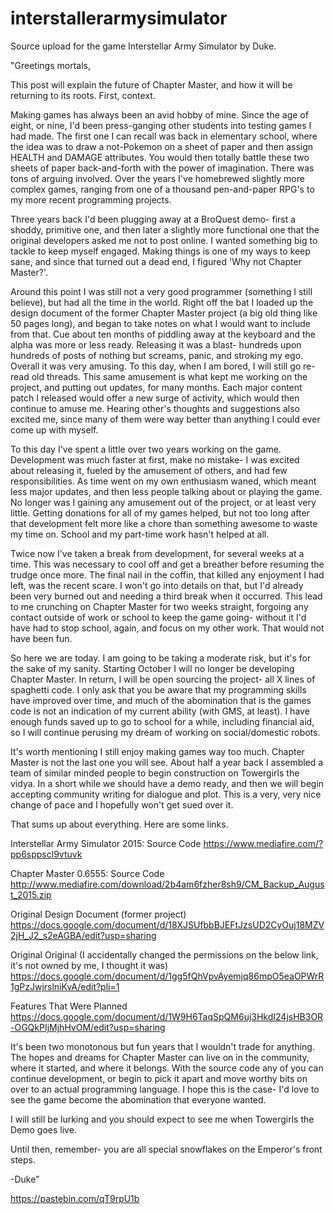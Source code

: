 # interstallerarmysimulator
Source upload for the game Interstellar Army Simulator by Duke.

"Greetings mortals,

This post will explain the future of Chapter Master, and how it will be returning to its roots.  First, context.

Making games has always been an avid hobby of mine.  Since the age of eight, or nine, I'd been press-ganging other students into testing games I had made.  The first one I can recall was back in elementary school, where the idea was to draw a not-Pokemon on a sheet of paper and then assign HEALTH and DAMAGE attributes.  You would then totally battle these two sheets of paper back-and-forth with the power of imagination.  There was tons of arguing involved.  Over the years I've homebrewed slightly more complex games, ranging from one of a thousand pen-and-paper RPG's to my more recent programming projects.

Three years back I'd been plugging away at a BroQuest demo- first a shoddy, primitive one, and then later a slightly more functional one that the original developers asked me not to post online.  I wanted something big to tackle to keep myself engaged.  Making things is one of my ways to keep sane, and since that turned out a dead end, I figured 'Why not Chapter Master?'.

Around this point I was still not a very good programmer (something I still believe), but had all the time in the world.  Right off the bat I loaded up the design document of the former Chapter Master project (a big old thing like 50 pages long), and began to take notes on what I would want to include from that.  Cue about ten months of piddling away at the keyboard and the alpha was more or less ready.  Releasing it was a blast- hundreds upon hundreds of posts of nothing but screams, panic, and stroking my ego.  Overall it was very amusing.  To this day, when I am bored, I will still go re-read old threads.  This same amusement is what kept me working on the project, and putting out updates, for many months.  Each major content patch I released would offer a new surge of activity, which would then continue to amuse me.  Hearing other's thoughts and suggestions also excited me, since many of them were way better than anything I could ever come up with myself.

To this day I've spent a little over two years working on the game.  Development was much faster at first, make no mistake- I was excited about releasing it, fueled by the amusement of others, and had few responsibilities.  As time went on my own enthusiasm waned, which meant less major updates, and then less people talking about or playing the game.  No longer was I gaining any amusement out of the project, or at least very little.  Getting donations for all of my games helped, but not too long after that development felt more like a chore than something awesome to waste my time on.  School and my part-time work hasn't helped at all.

Twice now I've taken a break from development, for several weeks at a time.  This was necessary to cool off and get a breather before resuming the trudge once more.  The final nail in the coffin, that killed any enjoyment I had left, was the recent scare.  I won't go into details on that, but I'd already been very burned out and needing a third break when it occurred.  This lead to me crunching on Chapter Master for two weeks straight, forgoing any contact outside of work or school to keep the game going- without it I'd have had to stop school, again, and focus on my other work.  That would not have been fun.

So here we are today.  I am going to be taking a moderate risk, but it's for the sake of my sanity.  Starting October I will no longer be developing Chapter Master.  In return, I will be open sourcing the project- all X lines of spaghetti code.  I only ask that you be aware that my programming skills have improved over time, and much of the abomination that is the games code is not an indication of my current ability (with GMS, at least).  I have enough funds saved up to go to school for a while, including financial aid, so I will continue perusing my dream of working on social/domestic robots.

It's worth mentioning I still enjoy making games way too much.  Chapter Master is not the last one you will see.  About half a year back I assembled a team of similar minded people to begin construction on Towergirls the vidya.  In a short while we should have a demo ready, and then we will begin accepting community writing for dialogue and plot.  This is a very, very nice change of pace and I hopefully won't get sued over it.

That sums up about everything.  Here are some links.


Interstellar Army Simulator 2015: Source Code
https://www.mediafire.com/?pp6sppscl9vtuvk

Chapter Master 0.6555: Source Code
http://www.mediafire.com/download/2b4am6fzher8sh9/CM_Backup_August_2015.zip

Original Design Document (former project)
https://docs.google.com/document/d/18XJSUfbbBJEFtJzsUD2CyOuj18MZV2jH_J2_s2eAGBA/edit?usp=sharing

Original Original (I accidentally changed the permissions on the below link, it's not owned by me, I thought it was)
https://docs.google.com/document/d/1gg5fQhVpvAyemjq86mpO5eaOPWrR1gPzJwjrslniKvA/edit?pli=1

Features That Were Planned
https://docs.google.com/document/d/1W9H6TaqSpQM6uj3HkdI24jsHB3OR-OGQkPIjMjhHvOM/edit?usp=sharing


It's been two monotonous but fun years that I wouldn't trade for anything.  The hopes and dreams for Chapter Master can live on in the community, where it started, and where it belongs.  With the source code any of you can continue development, or begin to pick it apart and move worthy bits on over to an actual programming language.  I hope this is the case- I'd love to see the game become the abomination that everyone wanted.

I will still be lurking and you should expect to see me when Towergirls the Demo goes live.

Until then, remember- you are all special snowflakes on the Emperor's front steps.


-Duke"

https://pastebin.com/qT9rpU1b
